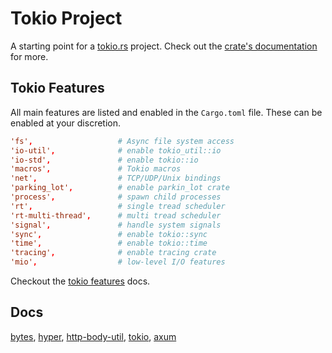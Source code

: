 # Tokio Project

A starting point for a [tokio.rs] project. Check out the [crate's documentation] for more.

[tokio docs]: https://docs.rs/tokio/latest/tokio/
[crate's documentation]: https://docs.rs/tokio/latest/tokio/◊
[tokio.rs]: https://docs.rs/crate/tokio/latest

## Tokio Features

All main features are listed and enabled in the `Cargo.toml` file. These can be enabled at your
discretion.

```toml
'fs',                   # Async file system access
'io-util',              # enable tokio_util::io
'io-std',               # enable tokio::io
'macros',               # Tokio macros
'net',                  # TCP/UDP/Unix bindings
'parking_lot',          # enable parkin_lot crate
'process',              # spawn child processes
'rt',                   # single tread scheduler
'rt-multi-thread',      # multi tread scheduler
'signal',               # handle system signals
'sync',                 # enable tokio::sync
'time',                 # enable tokio::time
'tracing',              # enable tracing crate
'mio',                  # low-level I/O features
```

Checkout the [tokio features] docs.

[tokio features]: https://docs.rs/crate/tokio/latest/features


## Docs

[bytes], [hyper], [http-body-util], [tokio], [axum]

[hyper]: https://docs.rs/hyper
[http-body-util]: https://docs.rs/http-body-util
[bytes]: https://docs.rs/bytes
[tokio]: https://docs.rs/tokio
[axum]: https://docs.rs/axum
